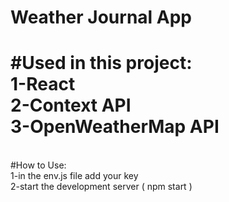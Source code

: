 # Weather Journal App<br>

#Used in this project:<br>
1-React<br>
2-Context API<br>
3-OpenWeatherMap API<br>
===
<br>
#How to Use:<br>
1-in the env.js file add your key <br>
2-start the development server ( npm start )<br>
